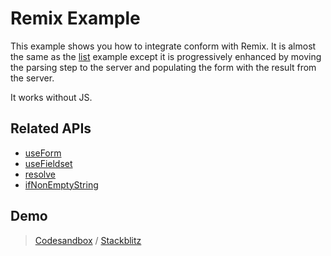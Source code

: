 # Remix Example

This example shows you how to integrate conform with Remix. It is almost the same as the [list](../list/) example except it is progressively enhanced by moving the parsing step to the server and populating the form with the result from the server.

It works without JS.

## Related APIs

- [useForm](/packages/conform-react/README.md#useform)
- [useFieldset](/packages/conform-react/README.md#usefieldset)
- [resolve](/packages/conform-zod/README.md#resolve)
- [ifNonEmptyString](/packages/conform-zod/README.md#ifnonemptystring)

## Demo

> [Codesandbox](https://codesandbox.io/s/github/edmundhung/conform/tree/main/examples/remix) / [Stackblitz](https://stackblitz.com/github/edmundhung/conform/tree/main/examples/remix)
